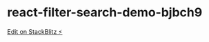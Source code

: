 # react-filter-search-demo-bjbch9

[Edit on StackBlitz ⚡️](https://stackblitz.com/edit/react-filter-search-demo-bjbch9)